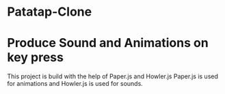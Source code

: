 # Patatap-Clone
# Produce Sound and Animations on key press
  This project is build with the help of Paper.js and Howler.js
  Paper.js is used for animations and Howler.js is used for sounds.
